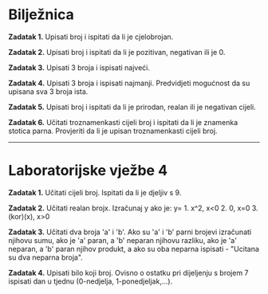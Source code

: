 <h1>Bilježnica</h1>

<strong>Zadatak 1.</strong> Upisati broj i ispitati da li je cjelobrojan.

<strong>Zadatak 2.</strong> Upisati broj i ispitati da li je pozitivan, negativan ili je 0.

<strong>Zadatak 3.</strong> Upisati 3 broja i ispisati najveći.

<strong>Zadatak 4.</strong> Upisati 3 broja i ispisati najmanji. Predvidjeti mogućnost da su upisana sva 3 broja ista.

<strong>Zadatak 5.</strong> Upisati broj i ispitati da li je prirodan, realan ili je negativan cijeli.

<strong>Zadatak 6.</strong> Učitati troznamenkasti cijeli broj i ispitati da li je znamenka stotica parna. Provjeriti da li je upisan
troznamenkasti cijeli broj.

<hr>

<h1>Laboratorijske vježbe 4</h1>

<strong>Zadatak 1.</strong> Učitati cijeli broj. Ispitati da li je djeljiv s 9.

<strong>Zadatak 2.</strong> Učitati realan brojx. Izračunaj y ako je: y= 1. x^2, x<0     2. 0, x=0   3.(kor)(x), x>0

<strong>Zadatak 3.</strong> Učitati dva broja 'a' i 'b'. Ako su 'a' i 'b' parni brojevi izračunati njihovu sumu, ako je 'a' paran, a 'b'
neparan njihovu razliku, ako je 'a' neparan, a 'b' paran njihov produkt, a ako su oba neparna ispisati - "Ucitana su dva neparna broja".

<strong>Zadatak 4.</strong> Upisati bilo koji broj. Ovisno o ostatku pri dijeljenju s brojem 7 ispisati dan u tjednu (0-nedjelja, 1-ponedjeljak,...).

